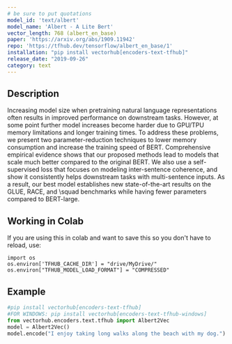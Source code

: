 ```yaml
---
# be sure to put quotations
model_id: 'text/albert'
model_name: 'Albert - A Lite Bert'
vector_length: 768 (albert_en_base)
paper: 'https://arxiv.org/abs/1909.11942'
repo: 'https://tfhub.dev/tensorflow/albert_en_base/1'
installation: "pip install vectorhub[encoders-text-tfhub]"
release_date: "2019-09-26"
category: text
---
```


## Description

Increasing model size when pretraining natural language representations often results in improved performance on downstream tasks. However, at some point further model increases become harder due to GPU/TPU memory limitations and longer training times. To address these problems, we present two parameter-reduction techniques to lower memory consumption and increase the training speed of BERT. Comprehensive empirical evidence shows that our proposed methods lead to models that scale much better compared to the original BERT. We also use a self-supervised loss that focuses on modeling inter-sentence coherence, and show it consistently helps downstream tasks with multi-sentence inputs. As a result, our best model establishes new state-of-the-art results on the GLUE, RACE, and \squad benchmarks while having fewer parameters compared to BERT-large.

## Working in Colab

If you are using this in colab and want to save this so you don't have to reload, use: 

```
import os 
os.environ['TFHUB_CACHE_DIR'] = "drive/MyDrive/"
os.environ["TFHUB_MODEL_LOAD_FORMAT"] = "COMPRESSED"
```

## Example

```python
#pip install vectorhub[encoders-text-tfhub]
#FOR WINDOWS: pip install vectorhub[encoders-text-tfhub-windows]
from vectorhub.encoders.text.tfhub import Albert2Vec
model = Albert2Vec()
model.encode("I enjoy taking long walks along the beach with my dog.")
```
